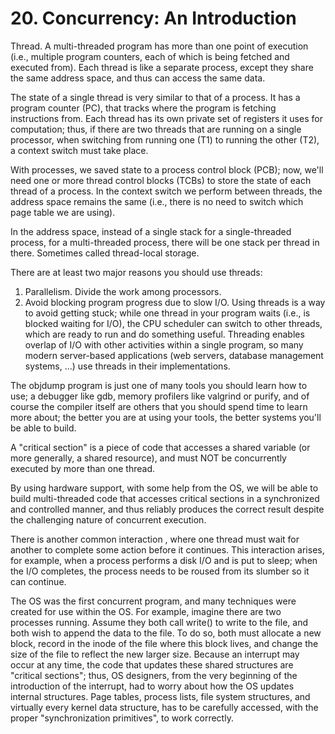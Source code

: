 # 20. Concurrency: An Introduction
Thread. A multi-threaded program has more than one point of execution (i.e., multiple program counters, each of which is being fetched and executed from). Each thread is like a separate process, except they share the same address space, and thus can access the same data.

The state of a single thread is very similar to that of a process. It has a program counter (PC), that tracks where the program is fetching instructions from. Each thread has its own private set of registers it uses for computation; thus, if there are two threads that are running on a single processor, when switching from running one (T1) to running the other (T2), a context switch must take place.

With processes, we saved state to a process control block (PCB); now, we'll need one or more thread control blocks (TCBs) to store the state of each thread of a process. In the context switch we perform between threads, the address space remains the same (i.e., there is no need to switch which page table we are using).

In the address space, instead of a single stack for a single-threaded process, for a multi-threaded process, there will be one stack per thread in there. Sometimes called thread-local storage.

There are at least two major reasons you should use threads:
1. Parallelism. Divide the work among processors.
2. Avoid blocking program progress due to slow I/O. Using threads is a way to avoid getting stuck; while one thread in your program waits (i.e., is blocked waiting for I/O), the CPU scheduler can switch to other threads, which are ready to run and do something useful. Threading enables overlap of I/O with other activities within a single program, so many modern server-based applications (web servers, database management systems, ...) use threads in their implementations.

The objdump program is just one of many tools you should learn how to use; a debugger like gdb, memory profilers like valgrind or purify, and of course the compiler itself are others that you should spend time to learn more about; the better you are at using your tools, the better systems you'll be able to build.

A "critical section" is a piece of code that accesses a shared variable (or more generally, a shared resource), and must NOT be concurrently executed by more than one thread.

By using hardware support, with some help from the OS, we will be able to build multi-threaded code that accesses critical sections in a synchronized and controlled manner, and thus reliably produces the correct result despite the challenging nature of concurrent execution.

There is another common interaction , where one thread must wait for another to complete some action before it continues. This interaction arises, for example, when a process performs a disk I/O and is put to sleep; when the I/O completes, the process needs to be roused from its slumber so it can continue.

The OS was the first concurrent program, and many techniques were created for use within the OS. For example, imagine there are two processes running. Assume they both call write() to write to the file, and both wish to append the data to the file. To do so, both must allocate a new block, record in the inode of the file where this block lives, and change the size of the file to reflect the new larger size. Because an interrupt may occur at any time, the code that updates these shared structures are "critical sections"; thus, OS designers, from the very beginning of the introduction of the interrupt, had to worry about how the OS updates internal structures. Page tables, process lists, file system structures, and virtually every kernel data structure, has to be carefully accessed, with the proper "synchronization primitives", to work correctly.
